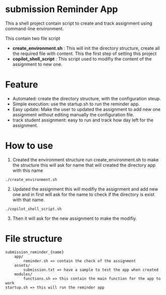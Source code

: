 # submission Reminder App
This a shell project contain script to create and track assignment using command-line environment.

This contain two file script
* **create_environment.sh** : This will init the directory structure, create all the required file with content. This the first step of setting this project 
* **copilot_shell_script** : This script used to modifiy the content of the assignment to new one.

# Feature 
* Automated: create the directory structure, with the configuration steup.
* Simple execution: use the startup.sh to run the reminder app.
* Easy update: Make the user to updated the assignment to add new one assignment without editing manually the configuration file.
* track student assignment: easy to run and track how day left for the assignment.

# How to use

1. Created the environment structure
run create_environment.sh to make the structure this will ask for name that will created the directory app with this name
```
./create_environment.sh
```
2. Updated the assignment
this will modifiy the assignment and add new one and in first will ask for the name to check if the directory is exist with that name.
```
./copilot_shell_script.sh
```

3. Then it will ask for the new assignment to make the modifiy.

# File structure
```
submission_reminder_{name}
    app/
        reminder.sh => contain the check of the assignment
    assets/
        submission.txt => have a sample to test the app when created
    modules/
        functions.sh => this contain the main function for the app to work
startup.sh => this will run the reminder app
```

